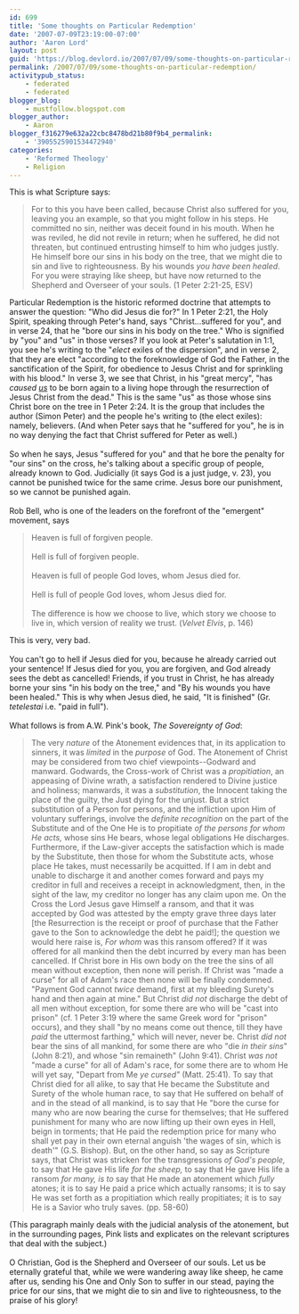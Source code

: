 ```yaml
---
id: 699
title: 'Some thoughts on Particular Redemption'
date: '2007-07-09T23:19:00-07:00'
author: 'Aaron Lord'
layout: post
guid: 'https://blog.devlord.io/2007/07/09/some-thoughts-on-particular-redemption/'
permalink: /2007/07/09/some-thoughts-on-particular-redemption/
activitypub_status:
    - federated
    - federated
blogger_blog:
    - mustfollow.blogspot.com
blogger_author:
    - Aaron
blogger_f316279e632a22cbc8478bd21b80f9b4_permalink:
    - '3905525901534472940'
categories:
    - 'Reformed Theology'
    - Religion
---
```


This is what Scripture says:<br /><blockquote>For to this you have been called, because Christ also suffered for you, leaving you an example, so that you might follow in his steps.  He committed no sin, neither was deceit found in his mouth.  When he was reviled, he did not revile in return; when he suffered, he did not threaten, but continued entrusting himself to him who judges justly.  He himself bore our sins in his body on the tree, that we might die to sin and live to righteousness.  By his wounds <i>you have been healed</i>.  For you were straying like sheep, but have now returned to the Shepherd and Overseer of your souls.  (1 Peter 2:21-25, ESV)</blockquote>Particular Redemption is the historic reformed doctrine that attempts to answer the question: "Who did Jesus die for?"  In 1 Peter 2:21, the Holy Spirit, speaking through Peter's hand, says "Christ...suffered for you", and in verse 24, that he "bore our sins in his body on the tree."  Who is signified by "you" and "us" in those verses?  If you look at Peter's salutation in 1:1, you see he's writing to the "<i>elect</i> exiles of the dispersion", and in verse 2, that they are elect "according to the foreknowledge of God the Father, in the sanctification of the Spirit, for obedience to Jesus Christ and for sprinkling with his blood."  In verse 3, we see that Christ, in his "great mercy", "has <i>caused <u>us</u></i> to be born again to a living hope through the resurrection of Jesus Christ from the dead."  This is the same "us" as those whose sins Christ bore on the tree in 1 Peter 2:24.  It is the group that includes the author (Simon Peter) and the people he's writing to (the elect exiles): namely, believers.  (And when Peter says that he "suffered for you", he is in no way denying the fact that Christ suffered for Peter as well.)<br /><br />So when he says, Jesus "suffered for you" and that he bore the penalty for "our sins" on the cross,  he's talking about a specific group of people, already known to God.  Judicially (it says God is a just judge, v. 23), you cannot be punished twice for the same crime.  Jesus bore our punishment, so we cannot be punished again.<br /><br />Rob Bell, who is one of the leaders on the forefront of the "emergent" movement, says<br /><blockquote>Heaven is full of forgiven people.<br /><br />Hell is full of forgiven people.<br /><br />Heaven is full of people God loves, whom Jesus died for.<br /><br />Hell is full of people God loves, whom Jesus died for.<br /><br />The difference is how we choose to live, which story we choose to live in, which version of reality we trust.  (<i>Velvet Elvis</i>, p. 146)</blockquote>This is very, very bad.<br /><br />You can't go to hell if Jesus died for you, because he already carried out your sentence!  If Jesus died for you, you are forgiven, and God already sees the debt as cancelled!  Friends, if you trust in Christ, he has already borne your sins "in his body on the tree," and "By his wounds you have been healed."  This is why when Jesus died, he said, "It is finished" (Gr. <i>tetelestai</i> i.e. "paid in full").<br /><br />What follows is from A.W. Pink's book, <i>The Sovereignty of God</i>:<br /><blockquote>The very <i>nature</i> of the Atonement evidences that, in its application to sinners, it was <i>limited</i> in the <i>purpose</i> of God.  The Atonement of Christ may be considered from two chief viewpoints--Godward and manward.  Godwards, the Cross-work of Christ was a <i>propitiation</i>, an appeasing of Divine wrath, a satisfaction rendered to Divine justice and holiness; manwards, it was a <i>substitution</i>, the Innocent taking the place of the guilty, the Just dying for the unjust.  But a strict substitution of a Person for persons, and the infliction upon Him of voluntary sufferings, involve the <i>definite recognition</i> on the part of the Substitute and of the One He is to propitiate <i>of the persons for whom He acts,</i> whose sins He bears, whose legal obligations He discharges.  Furthermore, if the Law-giver accepts the satisfaction which is made by the Substitute, then those for whom the Substitute acts, whose place He takes, must necessarily be acquitted.  If I am in debt and unable to discharge it and another comes forward and pays my creditor in full and receives a receipt in acknowledgment, then, in the sight of the law, my creditor no longer has any claim upon me.  On the Cross the Lord Jesus gave Himself a ransom, and that it was accepted by God was attested by the empty grave three days later [the Resurrection is the receipt or proof of purchase that the Father gave to the Son to acknowledge the debt he paid!]; the question we would here raise is, <i>For whom</i> was this ransom offered?  If it was offered for all mankind then the debt incurred by every man has been cancelled.  If Christ bore in His own body on the tree the sins of all mean without exception, then none will perish.  If Christ was "made a curse" for all of Adam's race then none will be finally condemned.  "Payment God cannot <i>twice</i> demand, first at my bleeding Surety's hand and then again at mine."  But Christ <i>did not</i> discharge the debt of all men without exception, for some there are who will be "cast into prison" (cf. 1 Peter 3:19 where the same Greek word for "prison" occurs), and they shall "by no means come out thence, till they have <i>paid</i> the uttermost farthing," which will never, never be.  Christ <i>did not</i> bear the sins of all mankind, for some there are who "die <i>in their sins</i>" (John 8:21), and whose "sin remaineth" (John 9:41).  Christ <i>was not</i> "made a curse" for all of Adam's race, for some there are to whom He will yet say, "Depart from Me <i>ye cursed"</i> (Matt. 25:41).  To say that Christ died for all alike, to say that He became the Substitute and Surety of the whole human race, to say that He suffered on behalf of and in the stead of all mankind, is to say that He "bore the curse for many who are now bearing the curse for themselves; that He suffered punishment for many who are now lifting up their own eyes in Hell, beign in torments; that He paid the redemption price for many who shall yet pay in their own eternal anguish 'the wages of sin, which is death'" (G.S. Bishop).  But, on the other hand, so say as Scripture says, that Christ was stricken for the transgressions <i>of God's people,</i> to say that He gave His life <i>for the sheep,</i> to say that He gave His life a ransom <i>for many, is to</i> say that He made an atonement which <i>fully</i> atones; it is to say He paid a price which actually ransoms; it is to say He was set forth as a propitiation which really propitiates; it is to say He is a Savior who truly saves. (pp. 58-60)</blockquote>(This paragraph mainly deals with the judicial analysis of the atonement, but in the surrounding pages, Pink lists and explicates on the relevant scriptures that deal with the subject.)<br /><br />O Christian, God is the Shepherd and Overseer of our souls.  Let us be eternally grateful that, while we were wandering away like sheep, he came after us, sending his One and Only Son to suffer in our stead, paying the price for our sins, that we might die to sin and live to righteousness, to the praise of his glory!<div class="blogger-post-footer"><img width='1' height='1' src='' alt='' /></div>